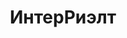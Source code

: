 --- 
title: "ИнтерРиэлт" 
 
town: "Керчь" 
tel: ["+38 06561 65141, +38 06561 25851, +38 06561 21407, +38 050 9360916"] 
address: "Россия, АР Крым, г. Керчь улица Горького, д. 30" 
mail: "interrielt@rambler.ru" 
--- 